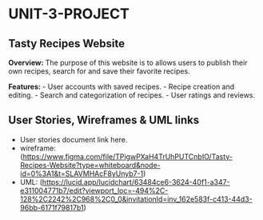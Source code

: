 # UNIT-3-PROJECT

## Tasty Recipes Website
**Overview:** The purpose of this website is to allows users to publish their own recipes, search for and save their favorite recipes.

**Features:**
    - User accounts with saved recipes.
    - Recipe creation and editing.
    - Search and categorization of recipes.
    - User ratings and reviews.

## User Stories, Wireframes & UML links
- User stories document link here.
- wireframe: (https://www.figma.com/file/TPigwPXaH4TrUhPUTCnbIO/Tasty-Recipes-Website?type=whiteboard&node-id=0%3A1&t=SLAVMHAcF8yUnyb7-1)
- UML: (https://lucid.app/lucidchart/63484ce6-3624-40f1-a347-e311004771b7/edit?viewport_loc=-494%2C-128%2C2242%2C968%2C0_0&invitationId=inv_162e583f-c413-44d3-96bb-6171f79817b1)
